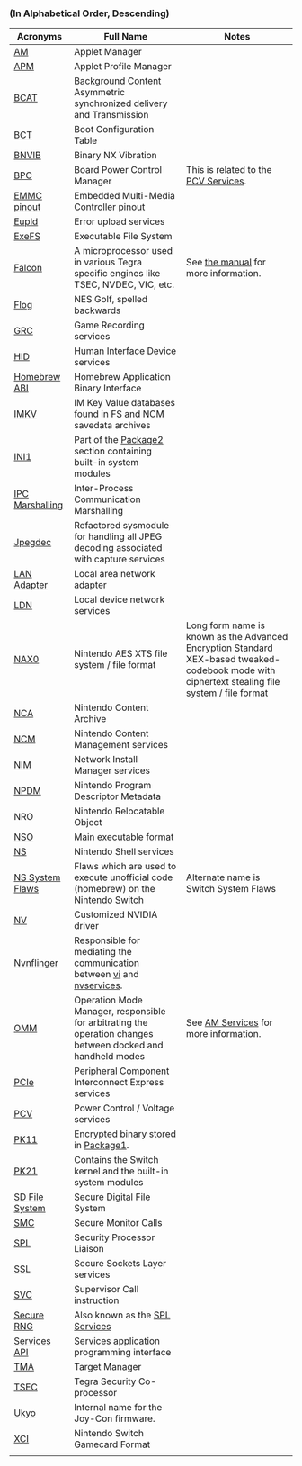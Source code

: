 ### (In Alphabetical Order, Descending)

| Acronyms                                                 | Full Name                                                                                                                                 | Notes                                                                                                                                          |
| -------------------------------------------------------- | ----------------------------------------------------------------------------------------------------------------------------------------- | ---------------------------------------------------------------------------------------------------------------------------------------------- |
| [AM](AM%20services.md "wikilink")                        | Applet Manager                                                                                                                            |                                                                                                                                                |
| [APM](APM%20services.md "wikilink")                      | Applet Profile Manager                                                                                                                    |                                                                                                                                                |
| [BCAT](BCAT%20services.md "wikilink")                    | Background Content Asymmetric synchronized delivery and Transmission                                                                      |                                                                                                                                                |
| [BCT](BCT.md "wikilink")                                 | Boot Configuration Table                                                                                                                  |                                                                                                                                                |
| [BNVIB](BNVIB.md "wikilink")                             | Binary NX Vibration                                                                                                                       |                                                                                                                                                |
| [BPC](BPC%20services.md "wikilink")                      | Board Power Control Manager                                                                                                               | This is related to the [PCV Services](PCV%20services#bpc.md##bpc "wikilink").                                                                  |
| [EMMC pinout](EMMC%20pinout.md "wikilink")               | Embedded Multi-Media Controller pinout                                                                                                    |                                                                                                                                                |
| [Eupld](Eupld%20services.md "wikilink")                  | Error upload services                                                                                                                     |                                                                                                                                                |
| [ExeFS](ExeFS.md "wikilink")                             | Executable File System                                                                                                                    |                                                                                                                                                |
| [Falcon](Falcon.md "wikilink")                           | A microprocessor used in various Tegra specific engines like TSEC, NVDEC, VIC, etc.                                                       | See [the manual](http://envytools.readthedocs.io/en/latest/hw/falcon/intro.html) for more information.                                         |
| [Flog](Flog.md "wikilink")                               | NES Golf, spelled backwards                                                                                                               |                                                                                                                                                |
| [GRC](GRC%20services.md "wikilink")                      | Game Recording services                                                                                                                   |                                                                                                                                                |
| [HID](HID%20services.md "wikilink")                      | Human Interface Device services                                                                                                           |                                                                                                                                                |
| [Homebrew ABI](Homebrew%20ABI.md "wikilink")             | Homebrew Application Binary Interface                                                                                                     |                                                                                                                                                |
| [IMKV](IMKV.md "wikilink")                               | IM Key Value databases found in FS and NCM savedata archives                                                                              |                                                                                                                                                |
| [INI1](INI1.md "wikilink")                               | Part of the [Package2](Package2.md "wikilink") section containing built-in system modules                                                 |                                                                                                                                                |
| [IPC Marshalling](IPC%20Marshalling.md "wikilink")       | Inter-Process Communication Marshalling                                                                                                   |                                                                                                                                                |
| [Jpegdec](Jpegdec%20services.md "wikilink")              | Refactored sysmodule for handling all JPEG decoding associated with capture services                                                      |                                                                                                                                                |
| [LAN Adapter](LAN%20Adapter.md "wikilink")               | Local area network adapter                                                                                                                |                                                                                                                                                |
| [LDN](LDN%20services.md "wikilink")                      | Local device network services                                                                                                             |                                                                                                                                                |
| [NAX0](NAX0.md "wikilink")                               | Nintendo AES XTS file system / file format                                                                                                | Long form name is known as the Advanced Encryption Standard XEX-based tweaked-codebook mode with ciphertext stealing file system / file format |
| [NCA](NCA%20Format.md "wikilink")                        | Nintendo Content Archive                                                                                                                  |                                                                                                                                                |
| [NCM](NCM%20services.md "wikilink")                      | Nintendo Content Management services                                                                                                      |                                                                                                                                                |
| [NIM](NIM%20services.md "wikilink")                      | Network Install Manager services                                                                                                          |                                                                                                                                                |
| [NPDM](NPDM.md "wikilink")                               | Nintendo Program Descriptor Metadata                                                                                                      |                                                                                                                                                |
| NRO                                                      | Nintendo Relocatable Object                                                                                                               |                                                                                                                                                |
| [NSO](NSO.md "wikilink")                                 | Main executable format                                                                                                                    |                                                                                                                                                |
| [NS](NS%20Services.md "wikilink")                        | Nintendo Shell services                                                                                                                   |                                                                                                                                                |
| [NS System Flaws](Switch%20System%20Flaws.md "wikilink") | Flaws which are used to execute unofficial code (homebrew) on the Nintendo Switch                                                         | Alternate name is Switch System Flaws                                                                                                          |
| [NV](NV%20services.md "wikilink")                        | Customized NVIDIA driver                                                                                                                  |                                                                                                                                                |
| [Nvnflinger](Nvnflinger%20services.md "wikilink")        | Responsible for mediating the communication between [vi](Display%20services.md "wikilink") and [nvservices](NV%20services.md "wikilink"). |                                                                                                                                                |
| [OMM](AM%20services#omm.md##omm "wikilink")              | Operation Mode Manager, responsible for arbitrating the operation changes between docked and handheld modes                               | See [AM Services](AM%20services.md "wikilink") for more information.                                                                           |
| [PCIe](PCIe%20services.md "wikilink")                    | Peripheral Component Interconnect Express services                                                                                        |                                                                                                                                                |
| [PCV](PCV%20services.md "wikilink")                      | Power Control / Voltage services                                                                                                          |                                                                                                                                                |
| [PK11](Package1.md "wikilink")                           | Encrypted binary stored in [Package1](Package1.md "wikilink").                                                                            |                                                                                                                                                |
| [PK21](Package2.md "wikilink")                           | Contains the Switch kernel and the built-in system modules                                                                                |                                                                                                                                                |
| [SD File System](SD%20Filesystem.md "wikilink")          | Secure Digital File System                                                                                                                |                                                                                                                                                |
| [SMC](SMC.md "wikilink")                                 | Secure Monitor Calls                                                                                                                      |                                                                                                                                                |
| [SPL](SPL%20services.md "wikilink")                      | Security Processor Liaison                                                                                                                |                                                                                                                                                |
| [SSL](SSL%20services.md "wikilink")                      | Secure Sockets Layer services                                                                                                             |                                                                                                                                                |
| [SVC](SVC.md "wikilink")                                 | Supervisor Call instruction                                                                                                               |                                                                                                                                                |
| [Secure RNG](Secure%20RNG%20services.md "wikilink")      | Also known as the [SPL Services](SPL%20services.md "wikilink")                                                                            |                                                                                                                                                |
| [Services API](Services%20API.md "wikilink")             | Services application programming interface                                                                                                |                                                                                                                                                |
| [TMA](TMA%20services.md "wikilink")                      | Target Manager                                                                                                                            |                                                                                                                                                |
| [TSEC](TSEC.md "wikilink")                               | Tegra Security Co-processor                                                                                                               |                                                                                                                                                |
| [Ukyo](Joy-Con%20Firmware.md "wikilink")                 | Internal name for the Joy-Con firmware.                                                                                                   |                                                                                                                                                |
| [XCI](XCI.md "wikilink")                                 | Nintendo Switch Gamecard Format                                                                                                           |                                                                                                                                                |
|                                                          |                                                                                                                                           |                                                                                                                                                |
